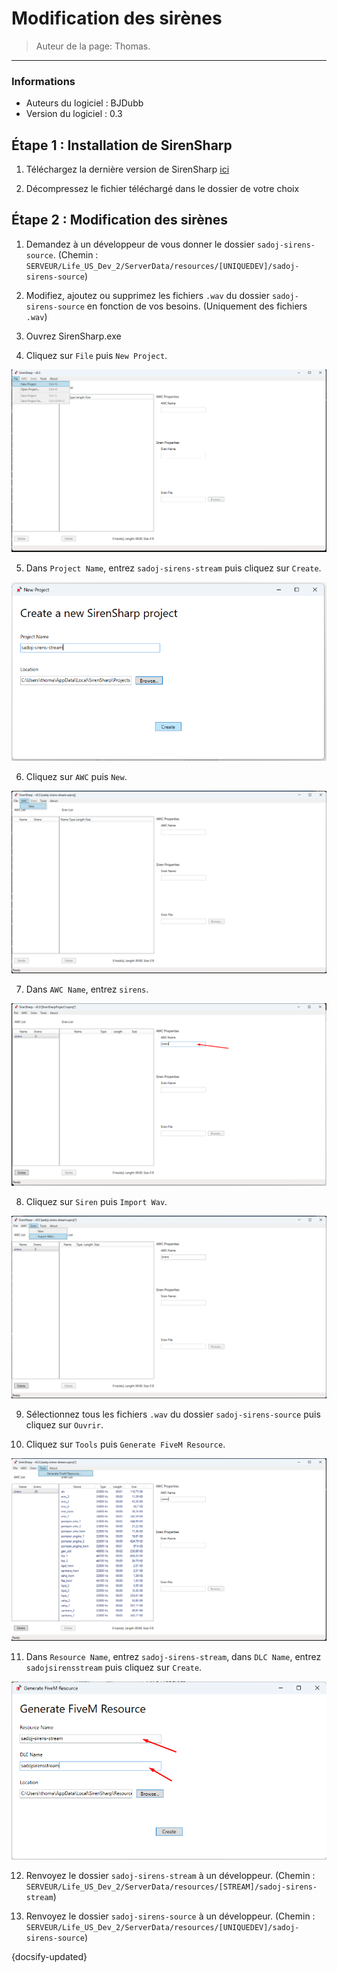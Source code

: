 # Modification des sirènes

> Auteur de la page: Thomas.

---

### Informations

* Auteurs du logiciel : BJDubb
* Version du logiciel : 0.3

## Étape 1 : Installation de SirenSharp

1. Téléchargez la dernière version de SirenSharp [ici](https://github.com/BJDubb/SirenSharp/releases)

2. Décompressez le fichier téléchargé dans le dossier de votre choix

## Étape 2 : Modification des sirènes

1. Demandez à un développeur de vous donner le dossier `sadoj-sirens-source`. (Chemin : `SERVEUR/Life_US_Dev_2/ServerData/resources/[UNIQUEDEV]/sadoj-sirens-source`)

2. Modifiez, ajoutez ou supprimez les fichiers `.wav` du dossier `sadoj-sirens-source` en fonction de vos besoins. (Uniquement des fichiers `.wav`)

3. Ouvrez SirenSharp.exe

4. Cliquez sur `File` puis `New Project`.

![step_2_4](../../../_media/tutorials/sirens/step_2_4.png)

5. Dans `Project Name`, entrez `sadoj-sirens-stream` puis cliquez sur `Create`.

![step_2_5](../../../_media/tutorials/sirens/step_2_5.png)

6. Cliquez sur `AWC` puis `New`.

![step_2_6](../../../_media/tutorials/sirens/step_2_6.png)

7. Dans `AWC Name`, entrez `sirens`.

![step_2_7](../../../_media/tutorials/sirens/step_2_7.png)

8. Cliquez sur `Siren` puis `Import Wav`.

![step_2_8](../../../_media/tutorials/sirens/step_2_8.png)

9.  Sélectionnez tous les fichiers `.wav` du dossier `sadoj-sirens-source` puis cliquez sur `Ouvrir`.

10.  Cliquez sur `Tools` puis `Generate FiveM Resource`.

![step_2_10](../../../_media/tutorials/sirens/step_2_10.png)

11. Dans `Resource Name`, entrez `sadoj-sirens-stream`, dans `DLC Name`, entrez `sadojsirensstream` puis cliquez sur `Create`.

![step_2_11](../../../_media/tutorials/sirens/step_2_11.png)

12. Renvoyez le dossier `sadoj-sirens-stream` à un développeur. (Chemin : `SERVEUR/Life_US_Dev_2/ServerData/resources/[STREAM]/sadoj-sirens-stream`)

13. Renvoyez le dossier `sadoj-sirens-source` à un développeur. (Chemin : `SERVEUR/Life_US_Dev_2/ServerData/resources/[UNIQUEDEV]/sadoj-sirens-source`)

{docsify-updated}
